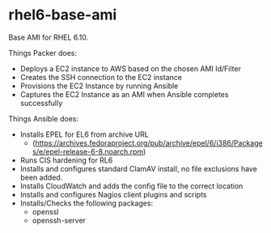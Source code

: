 # rhel6-base-ami

Base AMI for RHEL 6.10.

Things Packer does:
  * Deploys a EC2 instance to AWS based on the chosen AMI Id/Filter
  * Creates the SSH connection to the EC2 instance
  * Provisions the EC2 Instance by running Ansible
  * Captures the EC2 Instance as an AMI when Ansible completes successfully

Things Ansible does:
 * Installs EPEL for EL6 from archive URL 
    * (https://archives.fedoraproject.org/pub/archive/epel/6/i386/Packages/e/epel-release-6-8.noarch.rpm)
 * Runs CIS hardening for RL6
 * Installs and configures standard ClamAV install, no file exclusions have been added.
 * Installs CloudWatch and adds the config file to the correct location
 * Installs and configures Nagios client plugins and scripts
 * Installs/Checks the following packages:
    * openssl
    * openssh-server


